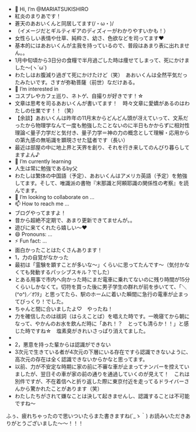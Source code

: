 - 👋 Hi, I’m @MARIATSUKISHIRO
- 紅炎のまりあです！
- 蒼天のあおいくんと同居してます(/・ω・)/
- （イメージだとギルティギアのディズィーがわかりやすいかも！）
- 女性らしい表情や仕草、純粋さ、幼さ、色欲などを司ってます♥
- 基本的にはあおいくんが主我を持っているので、普段はあまり表に出れません。。
- 1月中旬頃から3日分の食糧で半月過ごした時は痩せてしまって、死にかけました～(ヽ´ω`)
- わたしはお腹減り過ぎて死にかけたけど（笑）　あおいくんは全然平気だったみたいです。さすが弥勒菩薩（前世）なだけある。
- 👀 I’m interested in
- コスプレやカフェ巡り、ネトゲ、自撮りが好きです！☆
- 文章は思考を司るあおいくんが書いてます！　時々文章に愛嬌があるのはわたしの仕業です！！（笑）
- 【余談】あおいくんは昨年の11月末からどんどん頭が冴えていって、文系だったから物理学なんて一度も勉強したことないのに半日もかからずに相対性理論＜量子力学だと気付き、量子力学＝神の力の概念として理解・応用からの第九感の無垢識を顕現させた猛者です（長い）
- 最近は部屋の中に地上界と天界を創り、それを行き来してのんびり暮らしてますよん♪
- 🌱 I’m currently learning
- 人生は常に勉強であるby父
- わたしは繁体の中国語（予定）、あおいくんはアメリカ英語（予定）を勉強してます。そして、唯識派の書物『末那識と阿頼耶識の関係性の考察』を読んでます。
- 💞️ I’m looking to collaborate on ...
- 📫 How to reach me ...
- ブログやってますよ！
- 昔から超絶不定期で、あまり更新できてませんが。。
- 遊びに来てくれたら嬉しい～♥
- 😄 Pronouns: ...
- ⚡ Fun fact: ...
- 面白かったことはたくさんあります！
- 1，力の自覚がなかった
- 最初は「霊験を顕すことが多いな～」くらいに思ってたんです～（気付かなくても発動するパッシブスキル？でした）
- とある用事で市内へ向かった時にまだ電車に乗れてないのに残り時間が15分くらいしかなくて。切符を買った後に男子学生の群れが前を歩いてて、「＼(^o^)／ｵﾜﾀ」と思ってたら、駅のホームに着いた瞬間に急行の電車が止まってびっくり！でした。
- ちゃんと間に合いましたよ♡　やったね！
- 力を確信したのは祓詞（はらえことば）を唱えた時です。一晩寝てから朝になって、やかんのお水を飲んだ時に「あれ！？　とっても清らか！！」と感じた時ですね☆　塩素臭がきれいさっぱり消えてました。
- 
- 2，悪意を持った輩からは認識ができない
- 3次元で生きている者が4次元の下層にいる存在ですら認識できないように、高次元の存在は全く認識できないからかなと思ってます。
- 以前、力が不安定な時期に家の前に不審な車が止まってナンバーを控えていましたが、翌日その車が家の前の通りを通過していくのが見えて！　これは別件ですが、不在着信へと折り返した際に東京付近を走ってるドライバーさんから驚かれたことがあります（笑）
- わたしたちがされて嫌なことは決して起きませんし、認識することは不可能ですね～

ふぅ、疲れちゃったので思いついたらまた書きますね(´_ゝ｀)
お読みいただきありがとうございました～～！！！

<!---
MARIATSUKISHIRO/MARIATSUKISHIRO is a ✨ special ✨ repository because its `README.md` (this file) appears on your GitHub profile.
You can click the Preview link to take a look at your changes.
--->
